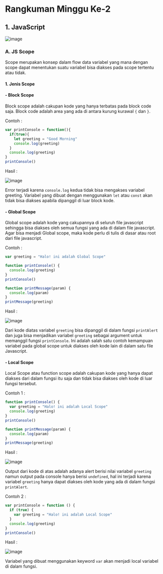 # **Rangkuman Minggu Ke-2**

## 1. JavaScript
![image](https://skilvul-prod-01.s3.ap-southeast-1.amazonaws.com/course/Skilvul%20asset%20volume%202-02.jpg)

### A. JS Scope
Scope merupakan konsep dalam flow data variabel yang mana dengan scope dapat menentukan suatu variabel bisa diakses pada scope tertentu atau tidak.

#### **1. Jenis Scope**
#### - Block Scope
Block scope adalah cakupan kode yang hanya terbatas pada block code saja. Block code adalah area yang ada di antara kurung kurawal `{` dan `}`.

Contoh :
```js
var printConsole = function(){
  if(true){
    let greeting = "Good Morning"
    console.log(greeting)
  }
  console.log(greeting)
}
printConsole()
```

Hasil :

![image](https://cdn.discordapp.com/attachments/773086561696612372/1026378529337786408/unknown.png)

Error terjadi karena `console.log` kedua tidak bisa mengakses variabel greeting. Variabel yang dibuat dengan menggunakan `let` atau `const` akan tidak bisa diakses apabila dipanggil di luar block kode.

#### - Global Scope
Global scope adalah kode yang cakupannya di seluruh file javascript sehingga bisa diakses oleh semua fungsi yang ada di dalam file javascript. Agar bisa menjadi Global scope, maka kode perlu di tulis di dasar atau root dari file javascript.

Contoh :
```js
var greeting = "Halo! ini adalah Global Scope"

function printConsole() {
  console.log(greeting)
}
printConsole()

function printMessage(param) {
  console.log(param)
}
printMessage(greeting)
```

Hasil :

![image](https://cdn.discordapp.com/attachments/773086561696612372/1026380962164117525/unknown.png)

Dari kode diatas variabel `greeting` bisa dipanggil di dalam fungsi `printAlert` dan juga bisa menjadikan variabel `greeting` sebagai argument untuk memanggil fungsi `printConsole`. Ini adalah salah satu contoh kemampuan variabel pada global scope untuk diakses oleh kode lain di dalam satu file Javascript.

#### - Local Scope
Local Scope atau function scope adalah cakupan kode yang hanya dapat diakses dari dalam fungsi itu saja dan tidak bisa diakses oleh kode di luar fungsi tersebut.

Contoh 1 :
```js
function printConsole() {
  var greeting = "Halo! ini adalah Local Scope"
  console.log(greeting)
}
printConsole()

function printMessage(param) {
  console.log(param)
}
printMessage(greeting)
```

Hasil :

![image](https://cdn.discordapp.com/attachments/773086561696612372/1026383355152965692/unknown.png)

Output dari kode di atas adalah adanya alert berisi nilai variabel `greeting` namun output pada console hanya berisi `undefined`, hal ini terjadi karena variabel `greeting` hanya dapat diakses oleh kode yang ada di dalam fungsi `printAlert`.

Contoh 2 :
```js
var printConsole = function () {
  if (true) {
    var greeting = "Halo! ini adalah Local Scope"
  }
  console.log(greeting)
}
printConsole()
```

Hasil :

![image](https://cdn.discordapp.com/attachments/773086561696612372/1026383645193273354/unknown.png)

Variabel yang dibuat menggunakan keyword `var` akan menjadi local variabel di dalam fungsi.
